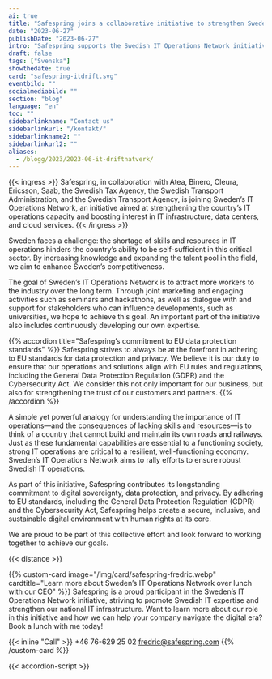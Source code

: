 ```yaml
---
ai: true
title: "Safespring joins a collaborative initiative to strengthen Sweden's IT operations"
date: "2023-06-27"
publishDate: "2023-06-27"
intro: "Safespring supports the Swedish IT Operations Network initiative with its expertise and commitment to digital sovereignty, data protection, and GDPR compliance."
draft: false
tags: ["Svenska"]
showthedate: true
card: "safespring-itdrift.svg"
eventbild: ""
socialmediabild: ""
section: "blog"
language: "en"
toc: ""
sidebarlinkname: "Contact us"
sidebarlinkurl: "/kontakt/"
sidebarlinkname2: ""
sidebarlinkurl2: ""
aliases:
  - /blogg/2023/2023-06-it-driftnatverk/
---
```

{{< ingress >}}
Safespring, in collaboration with Atea, Binero, Cleura, Ericsson, Saab, the Swedish Tax Agency, the Swedish Transport Administration, and the Swedish Transport Agency, is joining Sweden’s IT Operations Network, an initiative aimed at strengthening the country’s IT operations capacity and boosting interest in IT infrastructure, data centers, and cloud services.
{{< /ingress >}}

Sweden faces a challenge: the shortage of skills and resources in IT operations hinders the country’s ability to be self-sufficient in this critical sector. By increasing knowledge and expanding the talent pool in the field, we aim to enhance Sweden’s competitiveness.

The goal of Sweden’s IT Operations Network is to attract more workers to the industry over the long term. Through joint marketing and engaging activities such as seminars and hackathons, as well as dialogue with and support for stakeholders who can influence developments, such as universities, we hope to achieve this goal. An important part of the initiative also includes continuously developing our own expertise.

{{% accordion title="Safespring’s commitment to EU data protection standards" %}}
Safespring strives to always be at the forefront in adhering to EU standards for data protection and privacy. We believe it is our duty to ensure that our operations and solutions align with EU rules and regulations, including the General Data Protection Regulation (GDPR) and the Cybersecurity Act. We consider this not only important for our business, but also for strengthening the trust of our customers and partners.
{{% /accordion %}}

A simple yet powerful analogy for understanding the importance of IT operations—and the consequences of lacking skills and resources—is to think of a country that cannot build and maintain its own roads and railways. Just as these fundamental capabilities are essential to a functioning society, strong IT operations are critical to a resilient, well-functioning economy. Sweden’s IT Operations Network aims to rally efforts to ensure robust Swedish IT operations.

As part of this initiative, Safespring contributes its longstanding commitment to digital sovereignty, data protection, and privacy. By adhering to EU standards, including the General Data Protection Regulation (GDPR) and the Cybersecurity Act, Safespring helps create a secure, inclusive, and sustainable digital environment with human rights at its core.

We are proud to be part of this collective effort and look forward to working together to achieve our goals.

{{< distance >}}

{{% custom-card image="/img/card/safespring-fredric.webp" cardtitle="Learn more about Sweden’s IT Operations Network over lunch with our CEO" %}}
Safespring is a proud participant in the Sweden’s IT Operations Network initiative, striving to promote Swedish IT expertise and strengthen our national IT infrastructure. Want to learn more about our role in this initiative and how we can help your company navigate the digital era? Book a lunch with me today!

{{< inline "Call" >}} +46 76-629 25 02
[fredric@safespring.com](mailto:fredric.wallsten@safespring.com)
{{% /custom-card %}}

{{< accordion-script >}}